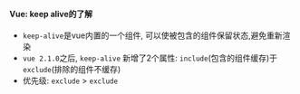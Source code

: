 #### Vue: keep alive的了解
- `keep-alive`是vue内置的一个组件, 可以使被包含的组件保留状态,避免重新渲染
- `vue 2.1.0`之后, `keep-alive` 新增了2个属性: `include`(包含的组件缓存)于`exclude`(排除的组件不缓存)
- 优先级: `exclude` > `exclude`
